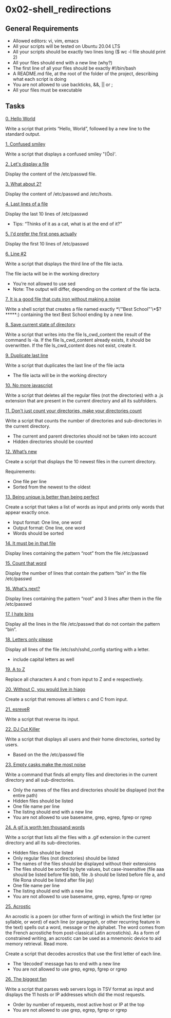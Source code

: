 # 0x02-shell_redirections

## General Requirements
* Allowed editors: vi, vim, emacs
* All your scripts will be tested on Ubuntu 20.04 LTS
* All your scripts should be exactly two lines long ($ wc -l file should print 2)
* All your files should end with a new line (why?)
* The first line of all your files should be exactly #!/bin/bash
* A README.md file, at the root of the folder of the project, describing what each script is doing
* You are not allowed to use backticks, &&, || or ;
* All your files must be executable

## Tasks
[0. Hello World](https://github.com/Mfuseini10/alx-system_engineering-devops/blob/master/0x02-shell_redirections/0-hello_world)

Write a script that prints “Hello, World”, followed by a new line to the standard output.

[1. Confused smiley](https://github.com/Mfuseini10/alx-system_engineering-devops/blob/master/0x02-shell_redirections/1-confused_smiley)

Write a script that displays a confused smiley "(Ôo)'.

[2. Let's display a file](https://github.com/Mfuseini10/alx-system_engineering-devops/blob/master/0x02-shell_redirections/2-hellofile)

Display the content of the /etc/passwd file.

[3. What about 2?](https://github.com/Mfuseini10/alx-system_engineering-devops/blob/master/0x02-shell_redirections/3-twofiles)

Display the content of /etc/passwd and /etc/hosts.

[4. Last lines of a file](https://github.com/Mfuseini10/alx-system_engineering-devops/blob/master/0x02-shell_redirections/4-lastlines)

Display the last 10 lines of /etc/passwd
* Tips: “Thinks of it as a cat, what is at the end of it?”

[5. I'd prefer the first ones actually](https://github.com/Mfuseini10/alx-system_engineering-devops/blob/master/0x02-shell_redirections/5-firstlines)

Display the first 10 lines of /etc/passwd

[6. Line #2](https://github.com/Mfuseini10/alx-system_engineering-devops/blob/master/0x02-shell_redirections/6-third_line)

Write a script that displays the third line of the file iacta.

The file iacta will be in the working directory
* You’re not allowed to use sed
* Note: The output will differ, depending on the content of the file iacta.

[7. It is a good file that cuts iron without making a noise](https://github.com/Mfuseini10/alx-system_engineering-devops/blob/master/0x02-shell_redirections/7-file)

Write a shell script that creates a file named exactly \*\\'"Best School"\'\\*$\?\*\*\*\*\*:) containing the text Best School ending by a new line.

[8. Save current state of directory](https://github.com/Mfuseini10/alx-system_engineering-devops/blob/master/0x02-shell_redirections/8-cwd_state)

Write a script that writes into the file ls_cwd_content the result of the command ls -la. If the file ls_cwd_content already exists, it should be overwritten. If the file ls_cwd_content does not exist, create it.

[9. Duplicate last line](https://github.com/Mfuseini10/alx-system_engineering-devops/blob/master/0x02-shell_redirections/9-duplicate_last_line)

Write a script that duplicates the last line of the file iacta

* The file iacta will be in the working directory

[10. No more javascript](https://github.com/Mfuseini10/alx-system_engineering-devops/blob/master/0x02-shell_redirections/10-no_more_js)

Write a script that deletes all the regular files (not the directories) with a .js extension that are present in the current directory and all its subfolders.

[11. Don't just count your directories, make your directories count](https://github.com/Mfuseini10/alx-system_engineering-devops/blob/master/0x02-shell_redirections/11-directories)

Write a script that counts the number of directories and sub-directories in the current directory.
* The current and parent directories should not be taken into account
* Hidden directories should be counted

[12. What’s new](https://github.com/Mfuseini10/alx-system_engineering-devops/blob/master/0x02-shell_redirections/12-newest_files)

Create a script that displays the 10 newest files in the current directory.

Requirements:
* One file per line
* Sorted from the newest to the oldest

[13. Being unique is better than being perfect](https://github.com/Mfuseini10/alx-system_engineering-devops/blob/master/0x02-shell_redirections/13-unique)

Create a script that takes a list of words as input and prints only words that appear exactly once.
* Input format: One line, one word
* Output format: One line, one word
* Words should be sorted

[14. It must be in that file](https://github.com/Mfuseini10/alx-system_engineering-devops/blob/master/0x02-shell_redirections/14-findthatword)

Display lines containing the pattern “root” from the file /etc/passwd

[15. Count that word](https://github.com/Mfuseini10/alx-system_engineering-devops/blob/master/0x02-shell_redirections/15-countthatword)

Display the number of lines that contain the pattern “bin” in the file /etc/passwd

[16. What's next?](https://github.com/Mfuseini10/alx-system_engineering-devops/blob/master/0x02-shell_redirections/16-whatsnext)

Display lines containing the pattern “root” and 3 lines after them in the file /etc/passwd

[17. I hate bins](https://github.com/Mfuseini10/alx-system_engineering-devops/blob/master/0x02-shell_redirections/17-hidethisword)

Display all the lines in the file /etc/passwd that do not contain the pattern “bin”.

[18. Letters only please](https://github.com/Mfuseini10/alx-system_engineering-devops/blob/master/0x02-shell_redirections/18-letteronly)

Display all lines of the file /etc/ssh/sshd_config starting with a letter.

* include capital letters as well

[19. A to Z](https://github.com/Mfuseini10/alx-system_engineering-devops/blob/master/0x02-shell_redirections/19-AZ)

Replace all characters A and c from input to Z and e respectively.

[20. Without C, you would live in hiago](https://github.com/Mfuseini10/alx-system_engineering-devops/blob/master/0x02-shell_redirections/20-hiago)

Create a script that removes all letters c and C from input.

[21. esreveR](https://github.com/Mfuseini10/alx-system_engineering-devops/blob/master/0x02-shell_redirections/21-reverse)

Write a script that reverse its input.

[22. DJ Cut Killer](https://github.com/Mfuseini10/alx-system_engineering-devops/blob/master/0x02-shell_redirections/22-users_and_homes)

Write a script that displays all users and their home directories, sorted by users.
* Based on the the /etc/passwd file

[23. Empty casks make the most noise](https://github.com/Mfuseini10/alx-system_engineering-devops/blob/master/0x02-shell_redirections/100-empty_casks)

Write a command that finds all empty files and directories in the current directory and all sub-directories.
* Only the names of the files and directories should be displayed (not the entire path)
* Hidden files should be listed
* One file name per line
* The listing should end with a new line
* You are not allowed to use basename, grep, egrep, fgrep or rgrep

[24. A gif is worth ten thousand words](https://github.com/Mfuseini10/alx-system_engineering-devops/blob/master/0x02-shell_redirections/101-gifs)

Write a script that lists all the files with a .gif extension in the current directory and all its sub-directories.
* Hidden files should be listed
* Only regular files (not directories) should be listed
* The names of the files should be displayed without their extensions
* The files should be sorted by byte values, but case-insensitive (file aaa should be listed before file bbb, file .b should be listed before file a, and file Rona should be listed after file jay)
* One file name per line
* The listing should end with a new line
* You are not allowed to use basename, grep, egrep, fgrep or rgrep

[25. Acrostic](https://github.com/Mfuseini10/alx-system_engineering-devops/blob/master/0x02-shell_redirections/102-acrostic)

An acrostic is a poem (or other form of writing) in which the first letter (or syllable, or word) of each line (or paragraph, or other recurring feature in the text) spells out a word, message or the alphabet. The word comes from the French acrostiche from post-classical Latin acrostichis). As a form of constrained writing, an acrostic can be used as a mnemonic device to aid memory retrieval. Read more.

Create a script that decodes acrostics that use the first letter of each line.
* The ‘decoded’ message has to end with a new line
* You are not allowed to use grep, egrep, fgrep or rgrep

[26. The biggest fan](https://github.com/Mfuseini10/alx-system_engineering-devops/blob/master/0x02-shell_redirections/103-the_biggest_fan)

Write a script that parses web servers logs in TSV format as input and displays the 11 hosts or IP addresses which did the most requests.
* Order by number of requests, most active host or IP at the top
* You are not allowed to use grep, egrep, fgrep or rgrep

